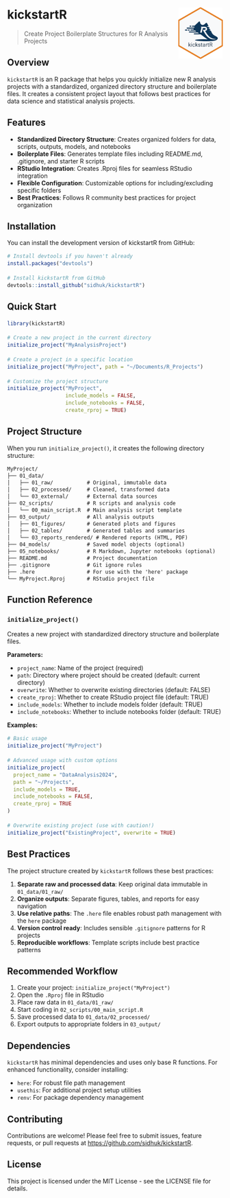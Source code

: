 # kickstartR <img src="man/figures/logo.png" align="right" height="120" alt="kickstartR logo" />

> Create Project Boilerplate Structures for R Analysis Projects

## Overview

`kickstartR` is an R package that helps you quickly initialize new R analysis projects with a standardized, organized directory structure and boilerplate files. It creates a consistent project layout that follows best practices for data science and statistical analysis projects.

## Features

- **Standardized Directory Structure**: Creates organized folders for data, scripts, outputs, models, and notebooks
- **Boilerplate Files**: Generates template files including README.md, .gitignore, and starter R scripts
- **RStudio Integration**: Creates .Rproj files for seamless RStudio integration
- **Flexible Configuration**: Customizable options for including/excluding specific folders
- **Best Practices**: Follows R community best practices for project organization

## Installation

You can install the development version of kickstartR from GitHub:

```r
# Install devtools if you haven't already
install.packages("devtools")

# Install kickstartR from GitHub
devtools::install_github("sidhuk/kickstartR")
```

## Quick Start

```r
library(kickstartR)

# Create a new project in the current directory
initialize_project("MyAnalysisProject")

# Create a project in a specific location
initialize_project("MyProject", path = "~/Documents/R_Projects")

# Customize the project structure
initialize_project("MyProject",
                   include_models = FALSE,
                   include_notebooks = FALSE,
                   create_rproj = TRUE)
```

## Project Structure

When you run `initialize_project()`, it creates the following directory structure:

```
MyProject/
├── 01_data/
│   ├── 01_raw/           # Original, immutable data
│   ├── 02_processed/     # Cleaned, transformed data
│   └── 03_external/      # External data sources
├── 02_scripts/           # R scripts and analysis code
│   └── 00_main_script.R  # Main analysis script template
├── 03_output/            # All analysis outputs
│   ├── 01_figures/       # Generated plots and figures
│   ├── 02_tables/        # Generated tables and summaries
│   └── 03_reports_rendered/ # Rendered reports (HTML, PDF)
├── 04_models/            # Saved model objects (optional)
├── 05_notebooks/         # R Markdown, Jupyter notebooks (optional)
├── README.md             # Project documentation
├── .gitignore            # Git ignore rules
├── .here                 # For use with the 'here' package
└── MyProject.Rproj       # RStudio project file
```

## Function Reference

### `initialize_project()`

Creates a new project with standardized directory structure and boilerplate files.

**Parameters:**

- `project_name`: Name of the project (required)
- `path`: Directory where project should be created (default: current directory)
- `overwrite`: Whether to overwrite existing directories (default: FALSE)
- `create_rproj`: Whether to create RStudio project file (default: TRUE)
- `include_models`: Whether to include models folder (default: TRUE)
- `include_notebooks`: Whether to include notebooks folder (default: TRUE)

**Examples:**

```r
# Basic usage
initialize_project("MyProject")

# Advanced usage with custom options
initialize_project(
  project_name = "DataAnalysis2024",
  path = "~/Projects",
  include_models = TRUE,
  include_notebooks = FALSE,
  create_rproj = TRUE
)

# Overwrite existing project (use with caution!)
initialize_project("ExistingProject", overwrite = TRUE)
```

## Best Practices

The project structure created by `kickstartR` follows these best practices:

1. **Separate raw and processed data**: Keep original data immutable in `01_data/01_raw/`
2. **Organize outputs**: Separate figures, tables, and reports for easy navigation
3. **Use relative paths**: The `.here` file enables robust path management with the `here` package
4. **Version control ready**: Includes sensible `.gitignore` patterns for R projects
5. **Reproducible workflows**: Template scripts include best practice patterns

## Recommended Workflow

1. Create your project: `initialize_project("MyProject")`
2. Open the `.Rproj` file in RStudio
3. Place raw data in `01_data/01_raw/`
4. Start coding in `02_scripts/00_main_script.R`
5. Save processed data to `01_data/02_processed/`
6. Export outputs to appropriate folders in `03_output/`

## Dependencies

`kickstartR` has minimal dependencies and uses only base R functions. For enhanced functionality, consider installing:

- `here`: For robust file path management
- `usethis`: For additional project setup utilities
- `renv`: For package dependency management

## Contributing

Contributions are welcome! Please feel free to submit issues, feature requests, or pull requests at https://github.com/sidhuk/kickstartR.

## License

This project is licensed under the MIT License - see the LICENSE file for details.
